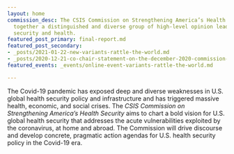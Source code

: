 ```yaml
---
layout: home
commission_desc: The CSIS Commission on Strengthening America’s Health Security brings
  together a distinguished and diverse group of high-level opinion leaders who bridge
  security and health.
featured_post_primary: final-report.md
featured_post_secondary:
- _posts/2021-01-22-new-variants-rattle-the-world.md
- _posts/2020-12-21-co-chair-statement-on-the-december-2020-commission-meeting.md
featured_events: _events/online-event-variants-rattle-the-world.md

---
```

The Covid-19 pandemic has exposed deep and diverse weaknesses in U.S. global health security policy and infrastructure and has triggered massive health, economic, and social crises. The <em>CSIS Commission on Strengthening America’s Health Security</em> aims to chart a bold vision for U.S. global health security that addresses the acute vulnerabilities exploited by the coronavirus, at home and abroad. The Commission will drive discourse and develop concrete, pragmatic action agendas for U.S. health security policy in the Covid-19 era.
